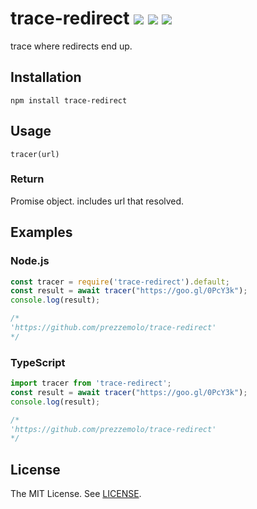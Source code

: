 trace-redirect [![][mit-badge]][mit] [![][travis-badge]][travis] [![][greenkeeper-badge]][greenkeeper]
=====
trace where redirects end up.

Installation
-----
```
npm install trace-redirect
```

Usage
-----
```
tracer(url)
```

### Return
Promise object. includes url that resolved.

Examples
-----

### Node.js
```js
const tracer = require('trace-redirect').default;
const result = await tracer("https://goo.gl/0PcY3k");
console.log(result);

/* 
'https://github.com/prezzemolo/trace-redirect'
*/
```

### TypeScript
```ts
import tracer from 'trace-redirect';
const result = await tracer("https://goo.gl/0PcY3k");
console.log(result);

/* 
'https://github.com/prezzemolo/trace-redirect'
*/
```


License
-----
The MIT License. See [LICENSE](LICENSE).

[mit]: http://opensource.org/licenses/MIT
[mit-badge]:https://img.shields.io/badge/license-MIT-444444.svg?style=flat-square
[travis]: https://travis-ci.org/prezzemolo/trace-redirect
[travis-badge]: https://travis-ci.org/prezzemolo/trace-redirect.svg?branch=master
[greenkeeper]: https://greenkeeper.io/
[greenkeeper-badge]: https://badges.greenkeeper.io/prezzemolo/trace-redirect.svg

